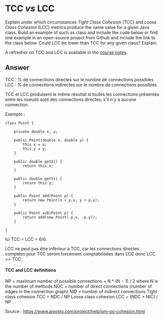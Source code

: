 # TCC *vs* LCC

Explain under which circumstances *Tight Class Cohesion* (TCC) and *Loose Class Cohesion* (LCC) metrics produce the same value for a given Java class. Build an example of such as class and include the code below or find one example in an open-source project from Github and include the link to the class below. Could LCC be lower than TCC for any given class? Explain.

A refresher on TCC and LCC is available in the [course notes](https://oscarlvp.github.io/vandv-classes/#cohesion-graph).

## Answer

TCC : % de connections directes sur le nombre de connections possibles  
LCC : % de connections indirectes sur le nombre de connections possibles

TCC et LCC produisent le même résultat si toutes les connections présentes entre les noeuds sont des connections directes, s'il n'y a aucune connection.

Exemple :
```
class Point {

    private double x, y;

    public Point(double x, double y) {
        this.x = x;
        this.y = y;
    }

    public double getX() {
        return this.x;
    }

    public double getY() {
        return this.y;
    }

    public Point add(Point p) {
        return new Point(x + p.x, y + p.y);
    }

    public Point sub(Point p) {
        return add(new Point(-p.x, -p.y));
    }

}
```
Ici TCC = LCC = 6/6.

LCC ne peut pas être inférieur à TCC, car les connections directes comptées pour TCC seront forcément comptabilisées dans LCC donc LCC >= TCC.

#### TCC and LCC definitions
NP = maximum number of possible connections
= N * (N − 1) / 2 where N is the number of methods
NDC = number of direct connections (number of edges in the connection graph)
NID = number of indirect connections
Tight class cohesion TCC = NDC / NP
Loose class cohesion LCC = (NDC + NIC) / NP

Source : https://www.aivosto.com/project/help/pm-oo-cohesion.html

